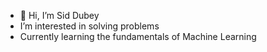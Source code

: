 - 👋 Hi, I’m Sid Dubey
- I’m interested in solving problems
- Currently learning the fundamentals of Machine Learning

<!---
siddubeyuhb/siddubeyuhb is a ✨ special ✨ repository because its `README.md` (this file) appears on your GitHub profile.
You can click the Preview link to take a look at your changes.
--->

